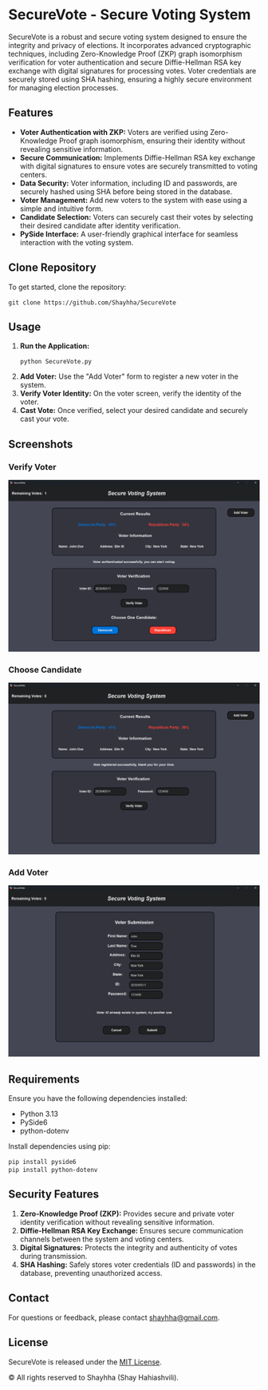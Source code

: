# SecureVote - Secure Voting System

SecureVote is a robust and secure voting system designed to ensure the integrity and privacy of elections. It incorporates advanced cryptographic techniques, including Zero-Knowledge Proof (ZKP) graph isomorphism verification for voter authentication and secure Diffie-Hellman RSA key exchange with digital signatures for processing votes. Voter credentials are securely stored using SHA hashing, ensuring a highly secure environment for managing election processes.

## Features

- **Voter Authentication with ZKP:** Voters are verified using Zero-Knowledge Proof graph isomorphism, ensuring their identity without revealing sensitive information.
- **Secure Communication:** Implements Diffie-Hellman RSA key exchange with digital signatures to ensure votes are securely transmitted to voting centers.
- **Data Security:** Voter information, including ID and passwords, are securely hashed using SHA before being stored in the database.
- **Voter Management:** Add new voters to the system with ease using a simple and intuitive form.
- **Candidate Selection:** Voters can securely cast their votes by selecting their desired candidate after identity verification.
- **PySide Interface:** A user-friendly graphical interface for seamless interaction with the voting system.

## Clone Repository

To get started, clone the repository:

```shell
git clone https://github.com/Shayhha/SecureVote
```

## Usage

1. **Run the Application:**
   ```shell
   python SecureVote.py
   ```
2. **Add Voter:**
   Use the "Add Voter" form to register a new voter in the system.
3. **Verify Voter Identity:**
   On the voter screen, verify the identity of the voter.
4. **Cast Vote:**
   Once verified, select your desired candidate and securely cast your vote.

## Screenshots

### Verify Voter
![Verify Voter](SecureVote/images/SecureVoteScreenshot1.png)

### Choose Candidate
![Choose Candidate](SecureVote/images/SecureVoteScreenshot2.png)

### Add Voter
![Add Voter](SecureVote/images/SecureVoteScreenshot3.png)

## Requirements

Ensure you have the following dependencies installed:

- Python 3.13
- PySide6
- python-dotenv

Install dependencies using pip:

```shell
pip install pyside6
pip install python-dotenv
```

## Security Features

1. **Zero-Knowledge Proof (ZKP):** Provides secure and private voter identity verification without revealing sensitive information.
2. **Diffie-Hellman RSA Key Exchange:** Ensures secure communication channels between the system and voting centers.
3. **Digital Signatures:** Protects the integrity and authenticity of votes during transmission.
4. **SHA Hashing:** Safely stores voter credentials (ID and passwords) in the database, preventing unauthorized access.

## Contact

For questions or feedback, please contact [shayhha@gmail.com](mailto:shayhha@gmail.com).

## License

SecureVote is released under the [MIT License](LICENSE.txt).

© All rights reserved to Shayhha (Shay Hahiashvili).

